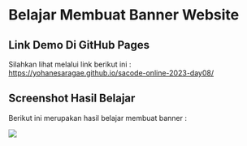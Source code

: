 # Belajar Membuat Banner Website

## Link Demo Di GitHub Pages 

Silahkan lihat melalui link berikut ini :
https://yohanesaragae.github.io/sacode-online-2023-day08/

## Screenshot Hasil Belajar

Berikut ini merupakan hasil belajar membuat banner :

<img src="./_screenshots/1.png">
